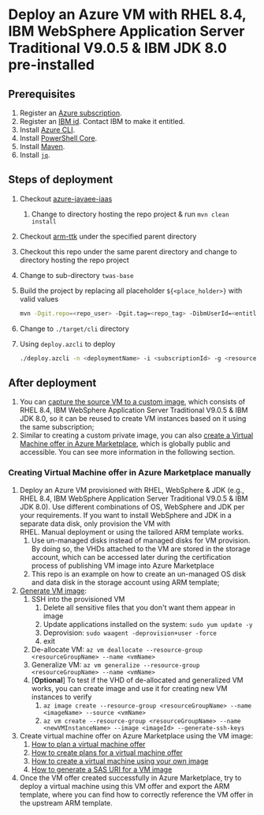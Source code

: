 # Deploy an Azure VM with RHEL 8.4, IBM WebSphere Application Server Traditional V9.0.5 & IBM JDK 8.0 pre-installed

## Prerequisites

1. Register an [Azure subscription](https://azure.microsoft.com/).
1. Register an [IBM id](https://www.ibm.com/account/reg/sg-en/signup?formid=urx-19776). Contact IBM to make it entitled.
1. Install [Azure CLI](https://docs.microsoft.com/cli/azure/install-azure-cli?view=azure-cli-latest).
1. Install [PowerShell Core](https://docs.microsoft.com/powershell/scripting/install/installing-powershell-core-on-linux?view=powershell-7.1).
1. Install [Maven](https://maven.apache.org/download.cgi).
1. Install [`jq`](https://stedolan.github.io/jq/download/).

## Steps of deployment

1. Checkout [azure-javaee-iaas](https://github.com/Azure/azure-javaee-iaas)
   1. Change to directory hosting the repo project & run `mvn clean install`
1. Checkout [arm-ttk](https://github.com/Azure/arm-ttk) under the specified parent directory
1. Checkout this repo under the same parent directory and change to directory hosting the repo project
1. Change to sub-directory `twas-base`
1. Build the project by replacing all placeholder `${<place_holder>}` with valid values

   ```bash
   mvn -Dgit.repo=<repo_user> -Dgit.tag=<repo_tag> -DibmUserId=<entitledIBMid> -DibmUserPwd=<entitledIBMidPwd> -DvmAdminId=<vmAdminId> -DvmAdminPwd=<vmAdminPwd> -DdnsLabelPrefix=<dnsLabelPrefix> -Dtest.args="-Test All" -Ptemplate-validation-tests -Dtemplate.validation.tests.directory=../../arm-ttk/arm-ttk clean install
   ```

1. Change to `./target/cli` directory
1. Using `deploy.azcli` to deploy

   ```bash
   ./deploy.azcli -n <deploymentName> -i <subscriptionId> -g <resourceGroupName> -l <resourceGroupLocation>
   ```

## After deployment

1. You can [capture the source VM to a custom image](https://docs.microsoft.com/azure/virtual-machines/linux/capture-image), which consists of RHEL 8.4, IBM WebSphere Application Server Traditional V9.0.5 & IBM JDK 8.0, so it can be reused to create VM instances based on it using the same subscription;
1. Similar to creating a custom private image, you can also [create a Virtual Machine offer in Azure Marketplace](https://docs.microsoft.com/azure/marketplace/cloud-partner-portal/virtual-machine/cpp-virtual-machine-offer), which is globally public and accessible. You can see more information in the following section.

### Creating Virtual Machine offer in Azure Marketplace manually

1. Deploy an Azure VM provisioned with RHEL, WebSphere & JDK (e.g., RHEL 8.4, IBM WebSphere Application Server Traditional V9.0.5 & IBM JDK 8.0). Use different combinations of OS, WebSphere and JDK per your requirements. If you want to install WebSphere and JDK in a separate data disk, only provision the VM with RHEL. Manual deployment or using the tailored ARM template works.
   1. Use un-managed disks instead of managed disks for VM provision. By doing so, the VHDs attached to the VM are stored in the storage account, which can be accessed later during the certification process of publishing VM image into Azure Marketplace
   1. This repo is an example on how to create an un-managed OS disk and data disk in the storage account using ARM template;
1. [Generate VM image](https://docs.microsoft.com/azure/virtual-machines/linux/capture-image):
   1. SSH into the provisioned VM
      1. Delete all sensitive files that you don't want them appear in image
      1. Update applications installed on the system: `sudo yum update -y`
      1. Deprovision: `sudo waagent -deprovision+user -force`
      1. exit
   1. De-allocate VM: `az vm deallocate --resource-group <resourceGroupName> --name <vmName>`
   1. Generalize VM: `az vm generalize --resource-group <resourceGroupName> --name <vmName>`
   1. [**Optional**] To test if the VHD of de-allocated and generalized VM works, you can create image and use it for creating new VM instances to verify
      1. `az image create --resource-group <resourceGroupName> --name <imageName> --source <vmName>`
      1. `az vm create --resource-group <resourceGroupName> --name <newVMInstanceName> --image <imageId> --generate-ssh-keys`
1. Create virtual machine offer on Azure Marketplace using the VM image:
   1. [How to plan a virtual machine offer](https://docs.microsoft.com/azure/marketplace/marketplace-virtual-machines)
   1. [How to create plans for a virtual machine offer](https://docs.microsoft.com/azure/marketplace/azure-vm-create-plans)
   1. [How to create a virtual machine using your own image](https://docs.microsoft.com/azure/marketplace/azure-vm-create-using-own-image)
   1. [How to generate a SAS URI for a VM image](https://docs.microsoft.com/azure/marketplace/azure-vm-get-sas-uri)
1. Once the VM offer created successfully in Azure Marketplace, try to deploy a virtual machine using this VM offer and export the ARM template, where you can find how to correctly reference the VM offer in the upstream ARM template.
